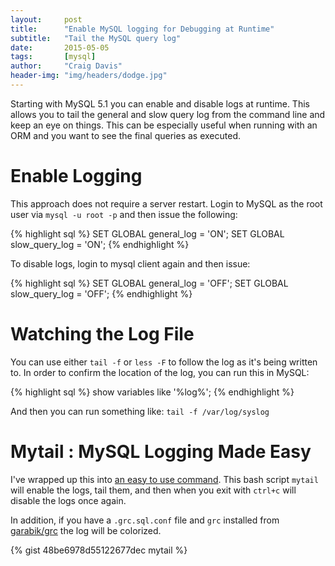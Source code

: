 ```yaml
---
layout:     post
title:      "Enable MySQL logging for Debugging at Runtime"
subtitle:   "Tail the MySQL query log"
date:       2015-05-05
tags:       [mysql]
author:     "Craig Davis"
header-img: "img/headers/dodge.jpg"
---
```


Starting with MySQL 5.1 you can enable and disable logs at runtime. This allows you to tail the general and slow query log from the command line and keep an eye on things. This can be especially useful when running with an ORM and you want to see the final queries as executed.

# Enable Logging

This approach does not require a server restart. Login to MySQL as the root user via `mysql -u root -p` and then issue the following:

{% highlight sql %}
SET GLOBAL general_log = 'ON';
SET GLOBAL slow_query_log = 'ON';
{% endhighlight %}

To disable logs, login to mysql client again and then issue:

{% highlight sql %}
SET GLOBAL general_log = 'OFF';
SET GLOBAL slow_query_log = 'OFF';
{% endhighlight %}

# Watching the Log File

You can use either `tail -f` or `less -F` to follow the log as it's being written to. In order to confirm the location of the log, you can run this in MySQL:

{% highlight sql %}
show variables like '%log%';
{% endhighlight %}

And then you can run something like: `tail -f /var/log/syslog`

# Mytail : MySQL Logging Made Easy

I've wrapped up this into [an easy to use command](https://gist.github.com/craig-davis/48be6978d55122677dec). This bash script `mytail` will enable the logs, tail them, and then when you exit with `ctrl+c` will disable the logs once again.

In addition, if you have a `.grc.sql.conf` file and `grc` installed from [garabik/grc](https://github.com/garabik/grc) the log will be colorized.

{% gist 48be6978d55122677dec mytail %}
